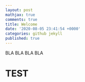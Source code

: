```yaml
---
layout: post
mathjax: true
comments: true
title: Welcome
date: '2020-08-05 23:41:54 +0000'
categories: github jekyll
published: true
---
```

BLA BLA BLA BLA

# TEST
